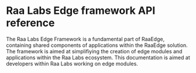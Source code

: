 # Raa Labs Edge framework API reference
The Raa Labs Edge Framework is a fundamental part of RaaEdge, containing shared components of applications within the RaaEdge solution. The framework is aimed at simplifiying the creation of edge modules and applications within the Raa Labs ecosystem. This documentation is aimed at developers within Raa Labs working on edge modules.
